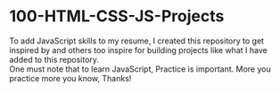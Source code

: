 # 100-HTML-CSS-JS-Projects
To add JavaScript skills to my resume, I created this repository to get inspired by and others too inspire for building projects like what I have added to this repository.
<br>
One must note that to learn JavaScript, Practice is important. More you practice more you know, Thanks!

